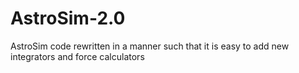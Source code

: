 # AstroSim-2.0
AstroSim code rewritten in a manner such that it is easy to add new integrators and force calculators
